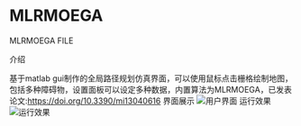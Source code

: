 # MLRMOEGA
MLRMOEGA FILE

介绍

基于matlab gui制作的全局路径规划仿真界面，可以使用鼠标点击栅格绘制地图，包括多种障碍物，设置面板可以设定多种数据，内置算法为MLRMOEGA，已发表论文:https://doi.org/10.3390/mi13040616
界面展示
![用户界面](https://user-images.githubusercontent.com/105929366/170055463-88eea22a-5730-45e2-b512-83aaa228211b.png)
运行效果
![运行效果](https://user-images.githubusercontent.com/105929366/170056235-7ca033d7-1a50-46cc-83ad-579ba22e3372.png)
